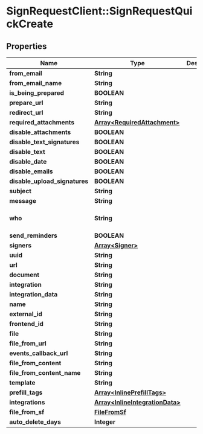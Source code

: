 # SignRequestClient::SignRequestQuickCreate

## Properties
Name | Type | Description | Notes
------------ | ------------- | ------------- | -------------
**from_email** | **String** |  | [optional] 
**from_email_name** | **String** |  | [optional] 
**is_being_prepared** | **BOOLEAN** |  | [optional] 
**prepare_url** | **String** |  | [optional] 
**redirect_url** | **String** |  | [optional] 
**required_attachments** | [**Array&lt;RequiredAttachment&gt;**](RequiredAttachment.md) |  | [optional] 
**disable_attachments** | **BOOLEAN** |  | [optional] 
**disable_text_signatures** | **BOOLEAN** |  | [optional] 
**disable_text** | **BOOLEAN** |  | [optional] 
**disable_date** | **BOOLEAN** |  | [optional] 
**disable_emails** | **BOOLEAN** |  | [optional] 
**disable_upload_signatures** | **BOOLEAN** |  | [optional] 
**subject** | **String** |  | [optional] 
**message** | **String** |  | [optional] 
**who** | **String** |  | [optional] [default to &quot;o&quot;]
**send_reminders** | **BOOLEAN** |  | [optional] 
**signers** | [**Array&lt;Signer&gt;**](Signer.md) |  | 
**uuid** | **String** |  | [optional] 
**url** | **String** |  | [optional] 
**document** | **String** |  | [optional] 
**integration** | **String** |  | [optional] 
**integration_data** | **String** |  | [optional] 
**name** | **String** |  | [optional] 
**external_id** | **String** |  | [optional] 
**frontend_id** | **String** |  | [optional] 
**file** | **String** |  | [optional] 
**file_from_url** | **String** |  | [optional] 
**events_callback_url** | **String** |  | [optional] 
**file_from_content** | **String** |  | [optional] 
**file_from_content_name** | **String** |  | [optional] 
**template** | **String** |  | [optional] 
**prefill_tags** | [**Array&lt;InlinePrefillTags&gt;**](InlinePrefillTags.md) |  | [optional] 
**integrations** | [**Array&lt;InlineIntegrationData&gt;**](InlineIntegrationData.md) |  | [optional] 
**file_from_sf** | [**FileFromSf**](FileFromSf.md) |  | [optional] 
**auto_delete_days** | **Integer** |  | [optional] 


